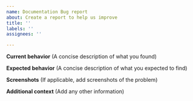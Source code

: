 ```yaml
---
name: Documentation Bug report
about: Create a report to help us improve
title: ''
labels: ''
assignees: ''

---
```


**Current behavior** (A concise description of what you found)


**Expected behavior** (A concise description of what you expected to find)


**Screenshots** (If applicable, add screenshots of the problem)


**Additional context** (Add any other information)
